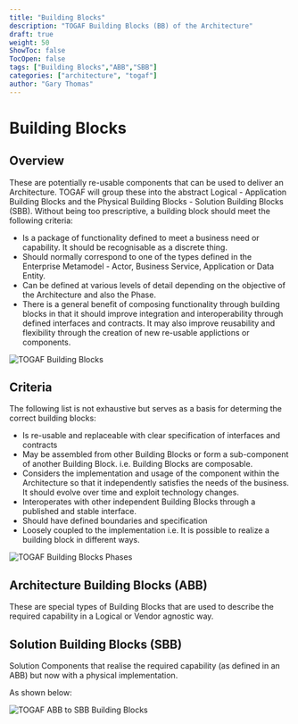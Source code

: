```yaml
---
title: "Building Blocks"
description: "TOGAF Building Blocks (BB) of the Architecture"
draft: true
weight: 50
ShowToc: false
TocOpen: false
tags: ["Building Blocks","ABB","SBB"]
categories: ["architecture", "togaf"]
author: "Gary Thomas"
---
```


# Building Blocks

## Overview

These are potentially re-usable components that can be used to deliver an Architecture.
TOGAF will group these into the abstract Logical - Application Building Blocks and the Physical Building Blocks - Solution Building Blocks (SBB).
Without being too prescriptive, a building block should meet the following criteria:
- Is a package of functionality defined to meet a business need or capability. It should be recognisable as a discrete thing.
- Should normally correspond to one of the types defined in the Enterprise Metamodel - Actor, Business Service, Application or Data Entity.
- Can be defined at various levels of detail depending on the objective of the Architecture and also the Phase.
- There is a general benefit of composing functionality through building blocks in that it should improve integration and interoperability through defined interfaces and contracts. It may also improve reusability and flexibility through the creation of new re-usable applictions or components.

![TOGAF Building Blocks](/images/architecture/togaf/buildingBlocks.gif)

## Criteria

The following list is not exhaustive but serves as a basis for determing the correct building blocks:
- Is re-usable and replaceable with clear specification of interfaces and contracts
- May be assembled from other Building Blocks or form a sub-component of another Building Block. i.e. Building Blocks are composable.
- Considers the implementation and usage of the component within the Architecture so that it independently satisfies the needs of the business. It should evolve over time and exploit technology changes.
- Interoperates with other independent Building Blocks through a published and stable interface.
- Should have defined boundaries and specification
- Loosely coupled to the implementation i.e. It is possible to realize a building block in different ways.

![TOGAF Building Blocks Phases](/images/architecture/togaf/buildingBlocksPhases.gif)

## Architecture Building Blocks (ABB)

These are special types of Building Blocks that are used to describe the required capability in a Logical or Vendor agnostic way.

## Solution Building Blocks (SBB)

Solution Components that realise the required capability (as defined in an ABB) but now with a physical implementation.

As shown below:

![TOGAF ABB to SBB Building Blocks](/images/architecture/togaf/abbSbbRelationship.svg)

